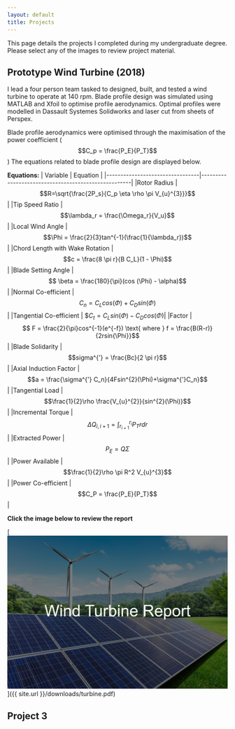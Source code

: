 ```yaml
---
layout: default
title: Projects
---
```


This page details the projects I completed during my undergraduate degree.
Please select any of the images to review project material.

## **Prototype Wind Turbine (2018)**

I lead a four person team tasked to designed, built, and tested a wind turbine to operate at 140 rpm. Blade profile design was simulated using MATLAB and Xfoil to optimise profile aerodynamics. Optimal profiles were modelled in Dassault Systemes Solidworks and laser cut from sheets of Perspex. 

Blade profile aerodynamics were optimised through the maximisation of the power coefficient ($$C_p = \frac{P_E}{P_T}$$) The equations related to blade profile design are displayed below.

**Equations:**
| Variable                        |     Equation                                         |
|---------------------------------|-----------------------------------------------------|
|Rotor Radius                     | $$R=\sqrt{\frac{2P_s}{C_p \eta \rho \pi V_{u}^{3}}}$$|
|Tip Speed Ratio                  | $$\lambda_r = \frac{\Omega_r}{V_u}$$|
|Local Wind Angle                 | $$\Phi = \frac{2}{3}tan^{-1}(\frac{1}{\lambda_r})$$|
|Chord Length with Wake Rotation  | $$c = \frac{8 \pi r}{B C_L}(1 - \Phi)$$|
|Blade Setting Angle              | $$ \beta = \frac{180}{\pi}(cos (\Phi) - \alpha)$$|
|Normal Co-efficient              | $$C_n = C_L cos(\Phi) + C_D sin(\Phi)$$|
|Tangential Co-efficient          | $$C_t = C_L sin(\Phi) - C_D cos(\Phi)$|
|Factor                           | $$ F = \frac{2}{\pi}cos^{-1}(e^{-f}) \text{ where } f = \frac{B(R-r)}{2rsin{\Phi}}$$|
|Blade Solidarity                 | $$sigma^{'} = \frac{Bc}{2 \pi r}$$|
|Axial Induction Factor           | $$a = \frac{\sigma^{'} C_n}{4Fsin^{2}(\Phi)+\sigma^{'}C_n}$$|
|Tangential Load                  | $$\frac{1}{2}\rho \frac{V_{u}^{2}}{sin^{2}(\Phi)}$$|
|Incremental Torque               | $$\Delta Q_{i,i+1} = \int_{r_{i + 1}}^{r_{i}}P_Trdr$$|
|Extracted Power                  | $$P_E = Q \Sigma$$|
|Power Available                  | $$\frac{1}{2}\rho \pi R^2 V_{u}^{3}$$|
|Power Co-efficient               | $$C_P = \frac{P_E}{P_T}$$|

**Click the image below to review the report**

[![Wind Turbine Project](/assets/images/Turbine.jpg)]({{ site.url }}/downloads/turbine.pdf)

## 

## Project 3

## 
